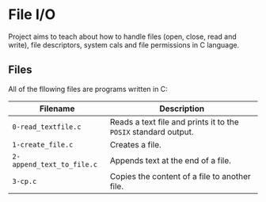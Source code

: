 # File I/O
Project aims to teach about how to handle files (open, close, read and write), file descriptors, system cals and file permissions in C language.

## Files
All of the fllowing files are programs written in C:

| Filename | Description |
| -------- | ----------- |
| `0-read_textfile.c` | Reads a text file and prints it to the `POSIX` standard output.|
| `1-create_file.c` | Creates a file. |
| `2-append_text_to_file.c` | Appends text at the end of a file.|
| `3-cp.c` | Copies the content of a file to another file. |
